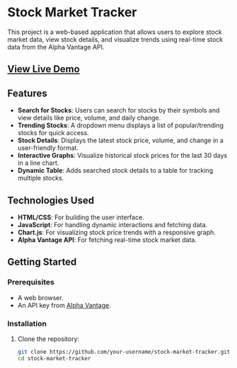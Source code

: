 # Stock Market Tracker

This project is a web-based application that allows users to explore stock market data, view stock details, and visualize trends using real-time stock data from the Alpha Vantage API.

## [View Live Demo](https://aakashr11111001111.github.io/Stock-Tracker-App/)

## Features

- **Search for Stocks**: Users can search for stocks by their symbols and view details like price, volume, and daily change.
- **Trending Stocks**: A dropdown menu displays a list of popular/trending stocks for quick access.
- **Stock Details**: Displays the latest stock price, volume, and change in a user-friendly format.
- **Interactive Graphs**: Visualize historical stock prices for the last 30 days in a line chart.
- **Dynamic Table**: Adds searched stock details to a table for tracking multiple stocks.

## Technologies Used

- **HTML/CSS**: For building the user interface.
- **JavaScript**: For handling dynamic interactions and fetching data.
- **Chart.js**: For visualizing stock price trends with a responsive graph.
- **Alpha Vantage API**: For fetching real-time stock market data.

## Getting Started

### Prerequisites

- A web browser.
- An API key from [Alpha Vantage](https://www.alphavantage.co/support/#api-key).

### Installation

1. Clone the repository:
   ```bash
   git clone https://github.com/your-username/stock-market-tracker.git
   cd stock-market-tracker
